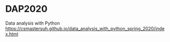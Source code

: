 # DAP2020
Data analysis with Python
https://csmastersuh.github.io/data_analysis_with_python_spring_2020/index.html
